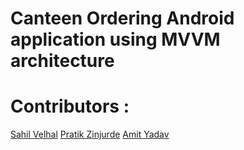 # Canteen Ordering Android application using MVVM architecture

# Contributors : 
[Sahil Velhal](https://github.com/sahil-777)
[Pratik Zinjurde](https://github.com/pratikpz18)
[Amit Yadav](https://github.com/yadavamitk221)
